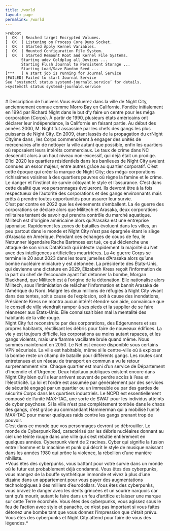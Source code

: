 ```yaml
---
title: /world
layout: page
permalink: /world
---
```

```
>reboot
[  OK  ] Reached target Encrypted Volumes.
[  OK  ] Listening on Process Core Dump Socket.
[  OK  ] Started Apply Kernel Variables.
[  OK  ] Mounted Configuration File System.
[  OK  ] Started Remount Root and Kernel File Systems.
	   Starting udev Coldplug all Devices ...
	   Starting Flush Journal to Persistent Storage ...
	   Starting Load/Save Random Seed ...
[***   ] A start job is running for Journal Service
[FAILED] Failed to start Journal Service
See ‘systemctl status systemd-journald.service’ for details.
>systemctl status systemd-journald.service
```
<br />
# Description de l’univers
Vous évoluerez dans la ville de Night City, anciennement connue comme Morro Bay en Californie. Fondée initialement en 1994 par Richard Night dans le but d’y faire un centre pour les méga corporation (Corps). À partir de 1990, plusieurs états américains ont déclarer leur indépendance, la Californie en faisant partie. Au début des années 2000, M. Night fut assassiné par les chefs des gangs les plus puissants de Night City. En 2009, étant lassés de la propagation du crNight Cityime dans , les Corps commencèrent à engager des unités de mercenaires afin de nettoyer la ville autant que possible, enfin les quartiers où reposaient leurs intérêts commerciaux. Le taux de crime dans NC descendit alors à un haut niveau non-excessif, qui déjà était un prodige. D’ici 2020 les quartiers résidentiels dans les banlieues de Night City avaient connues un essor majeur, entre autres grâce au quartier corporatif. C’est cette époque qui créer la marque de Night City; des méga-corporations richissimes voisines à des quartiers pauvres où règne la famine et le crime. Le danger et l’instinct de survie côtoyant le style et l’assurance. C’est dans cette dualité que vos personnages évolueront. Ils devront être à la fois respectueux de l’autorité des corporations et des gangs environnants mais prêts à prendre toutes opportunités pour assurer leur survie.
<br />
C’est par contre en 2022 que les évènements s’emballent. La 4e guerre des corporations se déclare alors que Militech et Arasaka, deux corporations militaires tentent de savoir qui prendra contrôle du marché aquatique. Militech est d'origine américaine alors qu'Arasaka est une entreprise japonaise. Rapidement les zones de batailles évoluent dans les villes, un peu partout dans le monde et Night City n’est pas épargnée étant le siège d’Arasaka en Amérique. Pendant ces échanges de coups de feu, le Netrunner légendaire Rache Bartmoss est tué, ce qui déclenche une attaque de son virus DataKrash qui infecte rapidement la majorité du Net avec des intelligences artificielles meurtrières. La 4e guerre Corps se termine le 20 aout 2023 dans les tours jumelles d’Arasaka alors qu’une bombe nucléaire miniature y est détonnée. La présidente des États-Unis, qui devienne une dictature en 2029, Élizabeth Kress reçoit l’information de la part du chef de l’escouade ayant fait détonner la bombe, Morgan Blackhand, que Militech est à l’origine de la détonation. Elle nationalise alors Militech, sous l’intimidation de relâcher l’information et bannit Arasaka de l’Amérique du Nord. Malgré les deux millions de réfugiés à Night City vivant dans des tentes, soit à cause de l’explosion, soit à cause des inondations, Présidente Kress ne montra aucun intérêt étendre son aide, convaincue que le conseil de ville viendrait ramper à ses pieds et la supplier de se faire réannexer aux États-Unis. Elle connaissait bien mal la mentalité des habitants de la ville rouge.
<br />
Night City fut reconstruite par des corporations, des Edgerunners et ses propres habitants, réutilisant les débris pour faire de nouveaux édifices. La vie y est toujours difficile, les corporations au moins autant rapaces, et les gangs violents, mais une flamme vacillante brule quand même. Nous sommes maintenant en 2050. Le Net est encore disponible sous certains VPN sécurisés. La ville est habitable, même si le centre-ville où à exploser la bombe reste un champ de bataille pour différents gangs. Les routes sont entretenues et un réseau de transport en commun a vu le retour surprenamment vite. Chaque quartier est muni d’un service de Département d’Incendie et d’Urgence. Deux hôpitaux publiques existent encore dans Night City bien qu’ils leur arrivent souvent de perdre accès à l’eau et l’électricité. La loi et l’ordre est assumée par généralement par des services de sécurité engagé par un quartier ou un immeuble ou par des gardes de sécurité Corps dans les quartiers industriels. Le NCPD est essentiellement composé de l’unité MAX-TAC, une sorte de SWAT pour les individus atteints de cyber psychose. Si la ville n’est pas complètement tombée dans le chaos des gangs, c’est grâce au commandant Hammerman qui a mobilisé l’unité MAX-TAC pour mener quelques raids contre les gangs prenant trop de pouvoir.
<br />
C’est dans ce monde que vos personnages devront se débrouiller. Le monde de Cyberpunk Red, caractérisé par les débris nucléaires donnant au ciel une teinte rouge dans une ville qui s’est rebâtie entièrement en quelques années. Cyberpunk vient de 2 racines. Cyber qui signifie la fusion entre l’homme et la machine et punk qui décrit le style de musique naissant dans les années 1980 qui prône la violence, la rébellion d’une manière nihiliste.
<br />
*Vous êtes des cyberpunks, vous battant pour votre survie dans un monde où le futur est probablement déjà condamné. 
Vous êtes des cyberpunks, vous mangez de la bouffe synthétique immonde et vivez à plus d’une dizaine dans un appartement pour vous payer des augmentations technologiques à des milliers d’eurodollars.
Vous êtes des cyberpunks, vous bravez le danger avec les dents grincées et un sourire narquois car tant qu’à mourir, autant le faire dans un feu d’artifice et laisser une marque sur cette Terre écorchée.
Vous êtes des cyberpunks, vous agissez sous le feu de l’action avec style et panache, ce n’est pas important si vous faites détonez une bombe tant que vous donnez l’impression que c’était prévu.
Vous êtes des cyberpunks et Night City attend pour faire de vous des légendes.*
